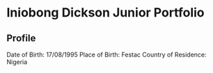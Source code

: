 # Iniobong Dickson Junior Portfolio
## Profile
Date of Birth: 17/08/1995
Place of Birth: Festac
Country of Residence: Nigeria

